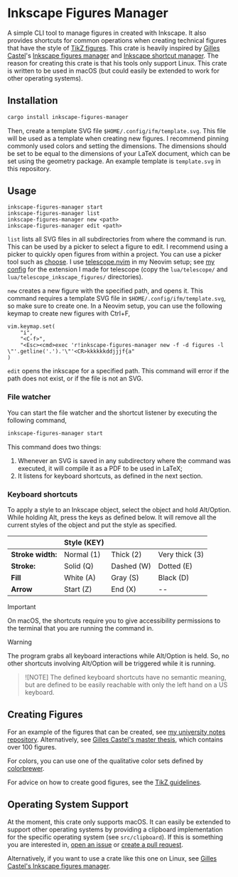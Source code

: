 # Inkscape Figures Manager

A simple CLI tool to manage figures in created with Inkscape. It also provides shortcuts for common
operations when creating technical figures that have the style of [TikZ figures](https://tikz.dev/).
This crate is heavily inspired by [Gilles Castel](https://castel.dev/)'s
[Inkscape figures manager](https://github.com/gillescastel/inkscape-figures) and
[Inkscape shortcut manager](https://github.com/gillescastel/inkscape-shortcut-manager). The reason
for creating this crate is that his tools only support Linux. This crate is written to be used in
macOS (but could easily be extended to work for other operating systems).

## Installation

```bash
cargo install inkscape-figures-manager
```

Then, create a template SVG file `$HOME/.config/ifm/template.svg`. This file will be used as a
template when creating new figures. I recommend pinning commonly used colors and setting the
dimensions. The dimensions should be set to be equal to the dimensions of your LaTeX document, which
can be set using the geometry package. An example template is `template.svg` in this repository.

## Usage

```
inkscape-figures-manager start
inkscape-figures-manager list
inkscape-figures-manager new <path>
inkscape-figures-manager edit <path>
```

`list` lists all SVG files in all subdirectories from where the command is run. This can be used by a
picker to select a figure to edit. I recommend using a picker to quickly open figures from within a
project. You can use a picker tool such as [choose](https://github.com/chipsenkbeil/choose). I use
[telescope.nvim](https://github.com/nvim-telescope/telescope.nvim) in my Neovim setup; see
[my config](https://github.com/cristianpjensen/nvim-latex-config/tree/main/lua) for the
extension I made for telescope (copy the `lua/telescope/` and `lua/telescope_inkscape_figures/`
directories).

`new` creates a new figure with the specified path, and opens it. This command requires a template
SVG file in `$HOME/.config/ifm/template.svg`, so make sure to create one. In a Neovim setup, you can
use the following keymap to create new figures with Ctrl+F,
```
vim.keymap.set(
    "i",
    "<C-f>",
    "<Esc><cmd>exec 'r!inkscape-figures-manager new -f -d figures -l \"'.getline('.').'\"'<CR>kkkkkkddjjjf{a"
)
```

`edit` opens the inkscape for a specified path. This command will error if the path does not exist,
or if the file is not an SVG.

### File watcher

You can start the file watcher and the shortcut listener by executing the following command,

```bash
inkscape-figures-manager start
```

This command does two things:
 1. Whenever an SVG is saved in any subdirectory where the command was executed, it will compile it
    as a PDF to be used in LaTeX;
 2. It listens for keyboard shortcuts, as defined in the next section.

### Keyboard shortcuts

To apply a style to an Inkscape object, select the object and hold Alt/Option. While holding Alt,
press the keys as defined below. It will remove all the current styles of the object and put the
style as specified.

|                   | Style (KEY) |            |                |
|-------------------|-------------|------------|----------------|
| **Stroke width:** | Normal (1)  | Thick (2)  | Very thick (3) |
| **Stroke:**       | Solid (Q)   | Dashed (W) | Dotted (E)     |
| **Fill**          | White (A)   | Gray (S)   | Black (D)      |
| **Arrow**         | Start (Z)   | End (X)    | --             |

> [!IMPORTANT]
> On macOS, the shortcuts require you to give accessibility permissions to the terminal that you are
> running the command in.

> [!WARNING]
> The program grabs all keyboard interactions while Alt/Option is held. So, no other shortcuts
> involving Alt/Option will be triggered while it is running.

> ![NOTE]
> The defined keyboard shortcuts have no semantic meaning, but are defined to be easily reachable
> with only the left hand on a US keyboard. 

## Creating Figures

For an example of the figures that can be created, see
[my university notes repository](https://github.com/cristianpjensen/eth-cs-notes). Alternatively, see
[Gilles Castel's master thesis](https://github.com/gillescastel/masterthesis), which contains over
100 figures.

For colors, you can use one of the qualitative color sets defined by
[colorbrewer](https://colorbrewer2.org/#type=qualitative).

For advice on how to create good figures, see the [TikZ guidelines](https://tikz.dev/guidelines).

## Operating System Support

At the moment, this crate only supports macOS. It can easily be extended to support other operating
systems by providing a clipboard implementation for the specific operating system (see
`src/clipboard`). If this is something you are interested in,
[open an issue](https://github.com/cristianpjensen/inkscape-figures-manager-rs/issues/new) or
[create a pull request](https://github.com/cristianpjensen/inkscape-figures-manager-rs/compare).

Alternatively, if you want to use a crate like this one on Linux, see
[Gilles Castel's Inkscape figures manager](https://github.com/gillescastel/inkscape-figures).
